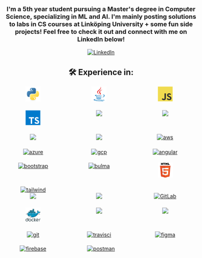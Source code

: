 <div align="center">
<h3>I'm a 5th year student pursuing a Master's degree in Computer Science, specializing in ML and AI. I'm mainly posting solutions to labs in CS courses at Linköping University + some fun side projects! Feel free to check it out and connect with me on LinkedIn below!</h3>

<div>
  <a href="https://www.linkedin.com/in/hoffmannoscar/" target="_blank">
    <img src="https://img.shields.io/badge/linkedin-%230077B5.svg?&style=for-the-badge&logo=linkedin&logoColor=white&color=071A2C" alt="LinkedIn"/>
  </a>
</div>
<!--
<div>
<h2>🔭 Currently Working On</h2>
<div>
    <a href="https://pinptr.com" target="_blank" rel="noreferrer"><img src="https://github.com/oscarhoffmann3487/oscarhoffmann3487/assets/98847164/122f1c32-2592-4775-b5d7-2bb9d874b65d" alt="PinPtr" style="width: 100px; padding-right 50px;"></a>
    <a href="https://posteraized.com" target="_blank" rel="noreferrer"><img src="https://github.com/oscarhoffmann3487/oscarhoffmann3487/assets/98847164/6958d7f5-1672-49aa-b57f-d915d5ec22cb" alt="PosterAIzed" style="width: 130px; padding-bottom: 25px;"></a>
</div>

</div> 
-->

<h2>🛠️ Experience in:</h2>
<div>
    <!-- Programming Languages -->
    <div style="display: grid; grid-template-columns: repeat(3, 1fr); grid-gap: 20px;">
        <a href="https://www.python.org" target="_blank" rel="noreferrer"><img src="https://raw.githubusercontent.com/devicons/devicon/master/icons/python/python-original.svg" alt="python" width="40" height="40" style="padding-right: 10px;"/></a>
        <a href="https://www.java.com" target="_blank" rel="noreferrer"><img src="https://raw.githubusercontent.com/devicons/devicon/master/icons/java/java-original.svg" alt="java" width="40" height="40" style="padding-right: 10px;"/></a>
        <a href="https://developer.mozilla.org/en-US/docs/Web/JavaScript" target="_blank" rel="noreferrer"><img src="https://raw.githubusercontent.com/devicons/devicon/master/icons/javascript/javascript-original.svg" alt="javascript" width="40" height="40" style="padding-right: 10px;"/></a>
        <a href="https://www.typescriptlang.org/" target="_blank" rel="noreferrer"><img src="https://raw.githubusercontent.com/devicons/devicon/master/icons/typescript/typescript-original.svg" alt="typescript" width="40" height="40" style="padding-right: 10px;"/></a>
        <a href="https://www.r-project.org"><img width=40px style='padding-right:10px;' src="https://cdn.jsdelivr.net/gh/devicons/devicon/icons/r/r-original.svg" /></a>
        <a href="https://learn.microsoft.com/en-us/powershell/"><img width=40px style='padding-right:10px;' src="https://img.icons8.com/?size=100&id=FwaVI1qCE7hQ&format=png&color=000000" /></a>
        <a href="https://posit.co/products/open-source/rstudio/"><img width=40px style='padding-right:10px;' src="https://cdn.jsdelivr.net/gh/devicons/devicon/icons/rstudio/rstudio-original.svg" /></a>
        <a href="https://matlab.mathworks.com"><img width=40px style='padding-right:10px;' src="https://cdn.jsdelivr.net/gh/devicons/devicon/icons/matlab/matlab-original.svg"/></a>
    <!-- Cloud Platforms -->
        <a href="https://aws.amazon.com" target="_blank" rel="noreferrer"><img src="https://cdn.jsdelivr.net/gh/devicons/devicon@latest/icons/amazonwebservices/amazonwebservices-plain-wordmark.svg" alt="aws" width="40" style="padding-right: 10px;" /></a>
        <a href="https://azure.microsoft.com/en-in/" target="_blank" rel="noreferrer"><img src="https://www.vectorlogo.zone/logos/microsoft_azure/microsoft_azure-icon.svg" alt="azure" width="40" height="40" style="padding-right: 10px;"/></a>
        <a href="https://cloud.google.com" target="_blank" rel="noreferrer"><img src="https://www.vectorlogo.zone/logos/google_cloud/google_cloud-icon.svg" alt="gcp" width="40" height="40" style="padding-right: 10px;"/></a>
    <!-- Web Development -->
        <a href="https://angular.io" target="_blank" rel="noreferrer"><img src="https://angular.io/assets/images/logos/angular/angular.svg" alt="angular" width="40" style="padding-right: 10px;"/></a>
        <a href="https://getbootstrap.com" target="_blank" rel="noreferrer"><img src="https://cdn.jsdelivr.net/gh/devicons/devicon@latest/icons/bootstrap/bootstrap-original.svg" alt="bootstrap" width="40" height="40" style="padding-right: 10px;"/></a>
        <a href="https://bulma.io/" target="_blank" rel="noreferrer"><img src="https://raw.githubusercontent.com/gilbarbara/logos/804dc257b59e144eaca5bc6ffd16949752c6f789/logos/bulma.svg" alt="bulma" width="40" height="40" style="padding-right: 10px;"/></a>
        <a href="https://www.w3.org/html/" target="_blank" rel="noreferrer"><img src="https://raw.githubusercontent.com/devicons/devicon/master/icons/html5/html5-original-wordmark.svg" alt="html5" width="40" height="40" style="padding-right: 10px;"/></a>
        <a href="https://tailwindcss.com/" target="_blank" rel="noreferrer"><img src="https://www.vectorlogo.zone/logos/tailwindcss/tailwindcss-icon.svg" alt="tailwind" width="40" height="40" style="padding-right: 10px;"/></a>
    </div>
    <!-- Backend Development -->
    <div style="display: grid; grid-template-columns: repeat(3, 1fr); grid-gap: 20px;">
        <a href="https://www.mysql.com"><img width=40px style='padding-right:10px;' src="https://cdn.jsdelivr.net/gh/devicons/devicon/icons/mysql/mysql-original.svg" /></a>
       <a href="https://flask.palletsprojects.com/en/3.0.x/"><img width="40" style='padding-right:10px;' src="https://github.com/oscarhoffmann3487/oscarhoffmann3487/assets/98847164/3a37aa62-94c9-44c6-b2a6-8a79c925e91e"/></a>
    <!-- DevOps & Tools -->
        <a href="https://gitlab.com" target="_blank" rel="noreferrer"><img src="https://cdn.jsdelivr.net/gh/devicons/devicon@latest/icons/gitlab/gitlab-original.svg" alt="GitLab"width="40" height="40" style="padding-right: 10px;"/></a>
        <a href="https://www.docker.com/" target="_blank"><img src="https://raw.githubusercontent.com/devicons/devicon/master/icons/docker/docker-original-wordmark.svg" alt="docker" width="40" height="40" style="padding-right: 10px;"/></a>
        <a href="https://jupyter.org/"><img width=40px style='padding-right:10px;' src="https://cdn.jsdelivr.net/gh/devicons/devicon/icons/jupyter/jupyter-original-wordmark.svg"/></a>
        <a href="https://www.databricks.com/"><img width=40px style='padding-right:10px;' src="https://www.vectorlogo.zone/logos/databricks/databricks-icon.svg"/></a>
        <a href="https://git-scm.com/" target="_blank" rel="noreferrer"><img src="https://www.vectorlogo.zone/logos/git-scm/git-scm-icon.svg" alt="git" width="40" height="40" style="padding-right: 10px;"/></a>
        <a href="https://travis-ci.org" target="_blank" rel="noreferrer"><img src="https://www.vectorlogo.zone/logos/travis-ci/travis-ci-icon.svg" alt="travisci" width="40" height="40" style="padding-right: 10px;"/></a>
    <!-- Design & Testing -->
        <a href="https://www.figma.com/" target="_blank" rel="noreferrer"><img src="https://www.vectorlogo.zone/logos/figma/figma-icon.svg" alt="figma" width="40" height="40" style="padding-right: 10px;"/></a>
        <a href="https://firebase.google.com/" target="_blank" rel="noreferrer"><img src="https://www.vectorlogo.zone/logos/firebase/firebase-icon.svg" alt="firebase" width="40" height="40" style="padding-right: 10px;"/></a>
        <a href="https://postman.com" target="_blank" rel="noreferrer"><img src="https://www.vectorlogo.zone/logos/getpostman/getpostman-icon.svg" alt="postman" width="40" height="40"/></a>
    </div>
</div>
</div>
